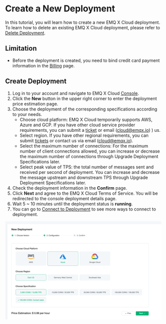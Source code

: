 # Create a New Deployment
In this tutorial, you will learn how to create a new EMQ X Cloud deployment. To learn how to delete an existing EMQ X Cloud deployment, please refer to [Delete Deployment](./delete_deployment.md).

## Limitation

* Before the deployment is created, you need to bind credit card payment information in the [Billing](https://cloud-intl.emqx.com/console/billing/overview) page.

## Create Deployment

1. Log in to your account and navigate to EMQ X Cloud [Console](https://cloud-intl.emqx.com/console/).
2. Click the **New** button in the upper right corner to enter the deployment price estimation page.
3. Choose the deployment of the corresponding specifications according to your needs.
   * Choose cloud platform: EMQ X Cloud temporarily supports AWS, Azure and GCP. If you have other cloud service provider requirements, you can submit a [ticket](../feature/tickets.md) or email (cloud@emqx.io) )  us.
   * Select region. If you have other regional requirements, you can submit [tickets](../feature/tickets.md) or contact us via email (cloud@emqx.io).
   * Select the maximum number of connections: For the maximum number of client connections allowed, you can increase or decrease the maximum number of connections through Upgrade Deployment Specifications later.
   * Select peak value of TPS: the total number of messages sent and received per second of deployment. You can increase and decrease the message upstream and downstream TPS through Upgrade Deployment Specifications later.
4. Check the deployment information in the **Confirm** page.
5. Click **Next** and agree to the EMQ X Cloud Terms of Service. You will be redirected to the console deployment details page.
6. Wait 5 ~ 10 minutes until the deployment status is **running**.
7. You can go to [Connect to Deployment](../connect_to_deployments/introduction.md) to see more ways to connect to deployment.

![create_deployment](./_assets/calculator.png)
